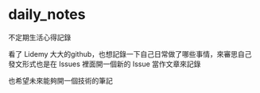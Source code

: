 # daily_notes
不定期生活心得記錄

看了 Lidemy 大大的github，也想記錄一下自己日常做了哪些事情，來審思自己
發文形式也是在 Issues 裡面開一個新的 Issue 當作文章來記錄

也希望未來能夠開一個技術的筆記
